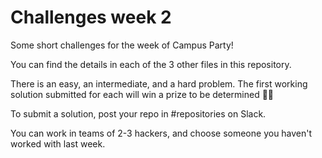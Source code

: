 # Challenges week 2
Some short challenges for the week of Campus Party!

You can find the details in each of the 3 other files in this repository.

There is an easy, an intermediate, and a hard problem. The first working solution submitted for each will win a prize to be determined :tada::smile:

To submit a solution, post your repo in #repositories on Slack.

You can work in teams of 2-3 hackers, and choose someone you haven't worked
with last week.   
